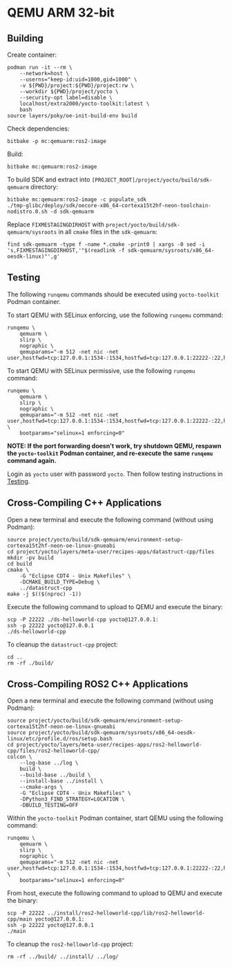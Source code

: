 # QEMU ARM 32-bit


## Building

Create container:
```
podman run -it --rm \
    --network=host \
    --userns="keep-id:uid=1000,gid=1000" \
    -v ${PWD}/project:${PWD}/project:rw \
    --workdir ${PWD}/project/yocto \
    --security-opt label=disable \
    localhost/extra2000/yocto-toolkit:latest \
    bash
source layers/poky/oe-init-build-env build
```

Check dependencies:
```
bitbake -p mc:qemuarm:ros2-image
```

Build:
```
bitbake mc:qemuarm:ros2-image
```

To build SDK and extract into `[PROJECT_ROOT]/project/yocto/build/sdk-qemuarm` directory:
```
bitbake mc:qemuarm:ros2-image -c populate_sdk
./tmp-glibc/deploy/sdk/oecore-x86_64-cortexa15t2hf-neon-toolchain-nodistro.0.sh -d sdk-qemuarm
```

Replace `FIXMESTAGINGDIRHOST` with `project/yocto/build/sdk-qemuarm/sysroots` in all `cmake` files in the `sdk-qemuarm`:
```
find sdk-qemuarm -type f -name *.cmake -print0 | xargs -0 sed -i 's,FIXMESTAGINGDIRHOST,'"$(readlink -f sdk-qemuarm/sysroots/x86_64-oesdk-linux)"',g'
```


## Testing

The following `runqemu` commands should be executed using `yocto-toolkit` Podman container.

To start QEMU with SELinux enforcing, use the following `runqemu` command:
```
runqemu \
    qemuarm \
    slirp \
    nographic \
    qemuparams="-m 512 -net nic -net user,hostfwd=tcp:127.0.0.1:1534-:1534,hostfwd=tcp:127.0.0.1:22222-:22,hostfwd=tcp:127.0.0.1:2345-:2345"
```

To start QEMU with SELinux permissive, use the following `runqemu` command:
```
runqemu \
    qemuarm \
    slirp \
    nographic \
    qemuparams="-m 512 -net nic -net user,hostfwd=tcp:127.0.0.1:1534-:1534,hostfwd=tcp:127.0.0.1:22222-:22,hostfwd=tcp:127.0.0.1:2345-:2345" \
    bootparams="selinux=1 enforcing=0"
```

**NOTE: If the port forwarding doesn't work, try shutdown QEMU, respawn the `yocto-toolkit` Podman container, and re-execute the same `runqemu` command again.**

Login as `yocto` user with password `yocto`. Then follow testing instructions in [Testing](../common/testing.md).


## Cross-Compiling C++ Applications

Open a new terminal and execute the following command (without using Podman):
```
source project/yocto/build/sdk-qemuarm/environment-setup-cortexa15t2hf-neon-oe-linux-gnueabi
cd project/yocto/layers/meta-user/recipes-apps/datastruct-cpp/files
mkdir -pv build
cd build
cmake \
    -G "Eclipse CDT4 - Unix Makefiles" \
    -DCMAKE_BUILD_TYPE=Debug \
    ../datastruct-cpp
make -j $(($(nproc) -1))
```

Execute the following command to upload to QEMU and execute the binary:
```
scp -P 22222 ./ds-helloworld-cpp yocto@127.0.0.1:
ssh -p 22222 yocto@127.0.0.1
./ds-helloworld-cpp
```

To cleanup the `datastruct-cpp` project:
```
cd ..
rm -rf ./build/
```


## Cross-Compiling ROS2 C++ Applications

Open a new terminal and execute the following command (without using Podman):
```
source project/yocto/build/sdk-qemuarm/environment-setup-cortexa15t2hf-neon-oe-linux-gnueabi
source project/yocto/build/sdk-qemuarm/sysroots/x86_64-oesdk-linux/etc/profile.d/ros/setup.bash
cd project/yocto/layers/meta-user/recipes-apps/ros2-helloworld-cpp/files/ros2-helloworld-cpp/
colcon \
    --log-base ../log \
    build \
    --build-base ../build \
    --install-base ../install \
    --cmake-args \
    -G "Eclipse CDT4 - Unix Makefiles" \
    -DPython3_FIND_STRATEGY=LOCATION \
    -DBUILD_TESTING=OFF
```

Within the `yocto-toolkit` Podman container, start QEMU using the following command:
```
runqemu \
    qemuarm \
    slirp \
    nographic \
    qemuparams="-m 512 -net nic -net user,hostfwd=tcp:127.0.0.1:1534-:1534,hostfwd=tcp:127.0.0.1:22222-:22,hostfwd=tcp:127.0.0.1:2345-:2345" \
    bootparams="selinux=1 enforcing=0"
```

From host, execute the following command to upload to QEMU and execute the binary:
```
scp -P 22222 ../install/ros2-helloworld-cpp/lib/ros2-helloworld-cpp/main yocto@127.0.0.1:
ssh -p 22222 yocto@127.0.0.1
./main
```

To cleanup the `ros2-helloworld-cpp` project:
```
rm -rf ../build/ ../install/ ../log/
```
